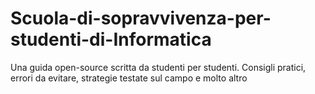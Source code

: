 # Scuola-di-sopravvivenza-per-studenti-di-Informatica
Una guida open-source scritta da studenti per studenti. Consigli pratici, errori da evitare, strategie testate sul campo e molto altro
